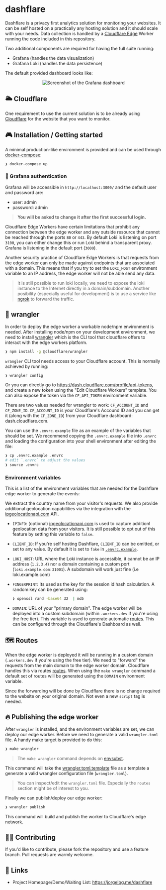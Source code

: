 # dashflare

Dashflare is a privacy first analytics solution for monitoring your websites. It can be self hosted
on a practically any hosting solution and it should scale with your needs. Data collection is handled
by a [Cloudflare Edge](https://workers.cloudflare.com/) Worker running the code included in this repository.

Two additional components are required for having the full suite running:

- Grafana (handles the data visualization)
- Grafana Loki (handles the data persistence)

The default provided dashboard looks like:

<p align="center">
    <img class="center" src="http://screen.jorgelbg.me/jorgelbg-dropshare/w6nAqMZzsPVz57ab.png" alt="Screenshot of the Grafana dashboard"/>
</p>

## 🌥 Cloudflare

One requirement to use the current solution is to be already using [Cloudflare](https://www.cloudflare.com/) for the
website that you want to monitor.

## 🎮 Installation / Getting started

A minimal production-like environment is provided and can be used through
[docker-compose](https://docs.docker.com/compose/):

```
❯ docker-compose up
```

### 🔑 Grafana authentication

Grafana will be accessible in `http://localhost:3000/` and the default user and password are:

- user: admin
- password: admin

> **You will be asked to change it after the first successful login.**

Cloudflare Edge Workers have certain limitations that prohibit any connection between the edge worker
and any outside resource that cannot be reached through the ports `80` or `443`. By default Loki is
listening on port `3100`, you can either change this or run Loki behind a transparent proxy. Grafana is listening in the default port (`3000`).

Another security practice of Cloudflare Edge Workers is that requests from the edge worker can only be made
against endpoints that are associated with a domain. This means that if you try to set the
`LOKI_HOST` environment variable to an IP address, the edge worker will not be able send any data.

> It is still possible to run loki locally, we need to expose the loki instance
> to the Internet directly in a domain/subdomain. Another posibility (especially
> useful for development) is to use a service like [ngrok](https://ngrok.com/)
> to forward the traffic.

## 🤠 wrangler

In order to deploy the edge worker a workable node/npm environment is needed. After installing
node/npm on your development environment, we need to install
[wrangler](https://github.com/cloudflare/wrangler) which is the CLI tool that cloudflare offers to
interact with the edge workers platform.

```sh
❯ npm install -g @cloudflare/wrangler
```

`wrangler` CLI tool needs access to your Cloudflare account. This is normally achieved by running:

```sh
❯ wrangler config
```

Or you can directly go to https://dash.cloudflare.com/profile/api-tokens, and create a new token
using the "Edit Cloudflare Workers" template. You can also expose the token via the `CF_API_TOKEN`
environment variable.

There are two values needed for wrangler to work: `CF_ACCOUNT_ID` and `CF_ZONE_ID`. `CF_ACCOUNT_ID` is
your Cloudflare's Accound ID and you can get it (along with the `CF_ZONE_ID`) from your Cloudflare
dashboard: dash.cloudflare.com.

You can use the `.envrc.example` file as an example of the variables that should be set. We recommend
copying the `.envrc.example` file into `.envrc` and loading the configuration into your shell
environment after editing the file:

```sh
❯ cp .envrc.example .envrc
# edit `.envrc` to adjust the values
❯ source .envrc
```

### Environment variables

This is a list of the environment variables that are needed for the Dashflare edge worker to generate
the events:

We extract the country name from your visitor's requests. We also provide additional geolocation capabilities via the
integration with the [ipgeolocationapi.com] API.

- `IPINFO`: (optional) [ipgeolocationapi.com] is used to capture additionl geolocation data from your visitors. It is still possible to opt out of this feature by setting this variable to `false`.
- `CLIENT_ID`: If you're self hosting Dashflare, `CLIENT_ID` can be omitted, or set to any value.
  By default it is set to `fake` in [`.envrc.example`](./.envrc.example).
- `LOKI_HOST`: URL where the Loki instance is accessible, it cannot be an IP address (`1.2.3.4`) nor a domain
  containing a custom port (`loki.example.com:31001`). A subdomain will work just fine (i.e loki.example.com)
- `FINGERPRINT`: Its used as the key for the session id hash calculation. A random key can be
  generated using:

  ```sh
  ❯ openssl rand -base64 32  | md5
  ```

- `DOMAIN`: URL of your "primary domain". The edge worker will be deployed into a custom subdomain
  (within `.workers.dev` if you're using the free tier). This variable is used to generate
  automatic [routes](https://developers.cloudflare.com/workers/about/routes/). This can be configured
  through the Cloudflare's Dashboard as well.

## 🗺 Routes

When the edge worker is deployed it will be running in a custom domain (`.workers.dev` if you're
using the free tier). We need to "forward" the requests from the main domain to the edge worker
domain. Cloudflare handles this via routes
[routes](https://developers.cloudflare.com/workers/about/routes/). When using the `make wrangler`
command a default set of routes will be generated using the `DOMAIN` environment variable.

Since the forwarding will be done by Cloudflare there is no change required to the website on your
original domain. Not even a new `script` tag is needed.

## 🔥 Publishing the edge worker

After `wrangler` is installed, and the environment variables are set, we can deploy our edge worker.
Before we need to generate a valid `wrangler.toml` file. A handy make target is provided to do this:

```sh
❯ make wrangler
```

> The `make wrangler` command depends on [envsubst](https://linux.die.net/man/1/envsubst).

This command will take the [wrangler.toml.template](./wrangler.toml.template) file as a template a
generate a valid wrangler configuration file (`wrangler.toml`).

> You can inspect/edit the `wrangler.toml` file. Especially the `routes` section might be of interest
> to you.

Finally we can publish/deploy our edge worker:

```sh
❯ wrangler publish
```

This command will build and publish the worker to Cloudflare's edge network.

<!-- ## 👨🏻‍💻 Developing -->

## 🤚🏻 Contributing

If you'd like to contribute, please fork the repository and use a feature
branch. Pull requests are warmly welcome.

## 🚀 Links

- Project Homepage/Demo/Waiting List: https://jorgelbg.me/dashflare

[ipgeolocationapi.com]: https://ipgeolocationapi.com/
